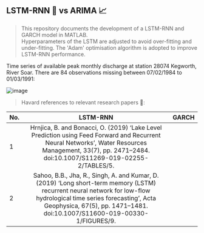 ## LSTM-RNN :brain: vs ARIMA :chart_with_upwards_trend: 

>This repository documents the development of a LSTM-RNN and GARCH model in MATLAB.  
Hyperparameters of the LSTM are adjusted to avoid over-fitting and under-fitting.
The 'Adam' optimisation algorithm is adopted to improve LSTM-RNN performance.

Time series of available peak monthly discharge at station 28074 Kegworth, River Soar.
There are 84 observations missing between 07/02/1984 to 01/03/1991:

![image](https://user-images.githubusercontent.com/86715613/147801824-25a054cf-2dd0-4895-9565-14d47ef3f91d.png)


>Havard references to relevant research papers :open_book::

| No. |  LSTM-RNN  | GARCH |
| --- |:----------:| -----:|
|1    |Hrnjica, B. and Bonacci, O. (2019) ‘Lake Level Prediction using Feed Forward and Recurrent Neural Networks’, Water Resources Management, 33(7), pp. 2471–2484. doi:10.1007/S11269-019-02255-2/TABLES/5. ||
|2    |Sahoo, B.B., Jha, R., Singh, A. and Kumar, D. (2019) ‘Long short-term memory (LSTM) recurrent neural network for low-flow hydrological time series forecasting’, Acta Geophysica, 67(5), pp. 1471–1481. doi:10.1007/S11600-019-00330-1/FIGURES/9.||


